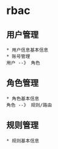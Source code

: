 # rbac
## 用户管理
    * 用户信息基本信息
    * 账号管理
    用户 --》 角色
## 角色管理
    * 角色基本信息
    角色 --》 规则/路由
## 规则管理
    * 规则基本信息
